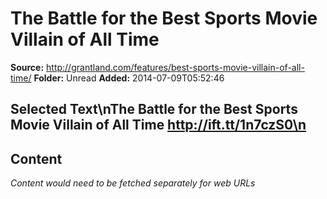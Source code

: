# The Battle for the Best Sports Movie Villain of All Time

**Source:** http://grantland.com/features/best-sports-movie-villain-of-all-time/
**Folder:** Unread
**Added:** 2014-07-09T05:52:46


## Selected Text\nThe Battle for the Best Sports Movie Villain of All Time http://ift.tt/1n7czS0\n

## Content
*Content would need to be fetched separately for web URLs*
